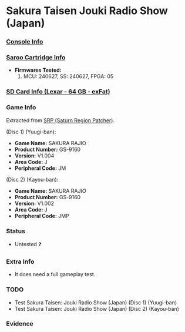 # Sakura Taisen Jouki Radio Show (Japan)

### [Console Info](../../../../Info/Consoles/VA13/README.md)

### [Saroo Cartridge Info](../../../../Info/Cartridges/GuangzhouSanStarOnlineShop/1.6/README.md)

- <b>Firmwares Tested:</b>
  1. MCU: 240627, SS: 240627, FPGA: 05

### [SD Card Info (Lexar - 64 GB - exFat)](../../../../Info/SdCards/Lexar/64GB/exfat/README.md)

### Game Info

Extracted from [SRP (Saturn Region Patcher)](https://segaxtreme.net/resources/saturn-region-patcher.81/download).

(Disc 1) (Yuugi-ban):

- <b>Game Name:</b> SAKURA RAJIO
- <b>Product Number:</b> GS-9160
- <b>Version:</b> V1.004
- <b>Area Code:</b> J
- <b>Peripheral Code:</b> JM

(Disc 2) (Kayou-ban):

- <b>Game Name:</b> SAKURA RAJIO
- <b>Product Number:</b> GS-9160
- <b>Version:</b> V1.002
- <b>Area Code:</b> J
- <b>Peripheral Code:</b> JMP

### Status

- Untested :question:

### Extra Info

- It does need a full gameplay test.

### TODO

- Test Sakura Taisen: Jouki Radio Show (Japan) (Disc 1) (Yuugi-ban)
- Test Sakura Taisen: Jouki Radio Show (Japan) (Disc 2) (Kayou-ban)

### Evidence

<!-- [![](https://img.youtube.com/vi/aRB4hv8FcpM/0.jpg)](https://www.youtube.com/watch?v=aRB4hv8FcpM) -->
